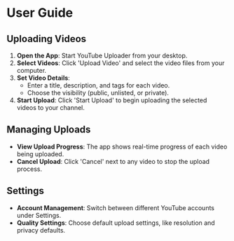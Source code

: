 # User Guide

## Uploading Videos
1. **Open the App**: Start YouTube Uploader from your desktop.
2. **Select Videos**: Click 'Upload Video' and select the video files from your computer.
3. **Set Video Details**:
   - Enter a title, description, and tags for each video.
   - Choose the visibility (public, unlisted, or private).
4. **Start Upload**: Click 'Start Upload' to begin uploading the selected videos to your channel.

## Managing Uploads
- **View Upload Progress**: The app shows real-time progress of each video being uploaded.
- **Cancel Upload**: Click 'Cancel' next to any video to stop the upload process.

## Settings
- **Account Management**: Switch between different YouTube accounts under Settings.
- **Quality Settings**: Choose default upload settings, like resolution and privacy defaults.
